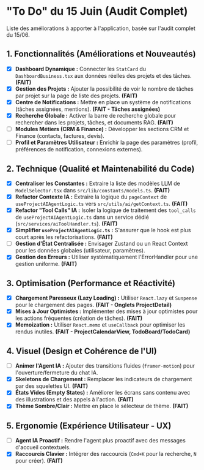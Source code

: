 
# "To Do" du 15 Juin (Audit Complet)

Liste des améliorations à apporter à l'application, basée sur l'audit complet du 15/06.

## 1. Fonctionnalités (Améliorations et Nouveautés)

- [x] **Dashboard Dynamique :** Connecter les `StatCard` du `DashboardBusiness.tsx` aux données réelles des projets et des tâches. **(FAIT)**
- [x] **Gestion des Projets :** Ajouter la possibilité de voir le nombre de tâches par projet sur la page de liste des projets. **(FAIT)**
- [x] **Centre de Notifications :** Mettre en place un système de notifications (tâches assignées, mentions). **(FAIT - Tâches assignées)**
- [x] **Recherche Globale :** Activer la barre de recherche globale pour rechercher dans les projets, tâches, et documents RAG. **(FAIT)**
- [ ] **Modules Métiers (CRM & Finance) :** Développer les sections CRM et Finance (contacts, factures, devis).
- [ ] **Profil et Paramètres Utilisateur :** Enrichir la page des paramètres (profil, préférences de notification, connexions externes).

## 2. Technique (Qualité et Maintenabilité du Code)

- [x] **Centraliser les Constantes :** Extraire la liste des modèles LLM de `ModelSelector.tsx` dans `src/lib/constants/models.ts`. **(FAIT)**
- [x] **Refactor Contexte IA :** Extraire la logique du `pageContext` de `useProjectAIAgentLogic.ts` vers `src/utils/ai/getContext.ts`. **(FAIT)**
- [x] **Refactor "Tool Calls" IA :** Isoler la logique de traitement des `tool_calls` de `useProjectAIAgentLogic.ts` dans un service dédié (`src/services/aiToolHandler.ts`). **(FAIT)**
- [x] **Simplifier `useProjectAIAgentLogic.ts` :** S'assurer que le hook est plus court après les refactorisations. **(FAIT)**
- [ ] **Gestion d'État Centralisée :** Envisager Zustand ou un React Context pour les données globales (utilisateur, paramètres).
- [x] **Gestion des Erreurs :** Utiliser systématiquement l'ErrorHandler pour une gestion uniforme. **(FAIT)**

## 3. Optimisation (Performance et Réactivité)

- [x] **Chargement Paresseux (Lazy Loading) :** Utiliser `React.lazy` et `Suspense` pour le chargement des pages. **(FAIT - Onglets ProjectDetail)**
- [x] **Mises à Jour Optimistes :** Implémenter des mises à jour optimistes pour les actions fréquentes (création de tâches). **(FAIT)**
- [x] **Memoization :** Utiliser `React.memo` et `useCallback` pour optimiser les rendus inutiles. **(FAIT - ProjectCalendarView, TodoBoard/TodoCard)**

## 4. Visuel (Design et Cohérence de l'UI)

- [ ] **Animer l'Agent IA :** Ajouter des transitions fluides (`framer-motion`) pour l'ouverture/fermeture du chat IA.
- [x] **Skeletons de Chargement :** Remplacer les indicateurs de chargement par des squelettes UI. **(FAIT)**
- [x] **États Vides (Empty States) :** Améliorer les écrans sans contenu avec des illustrations et des appels à l'action. **(FAIT)**
- [x] **Thème Sombre/Clair :** Mettre en place le sélecteur de thème. **(FAIT)**

## 5. Ergonomie (Expérience Utilisateur - UX)

- [ ] **Agent IA Proactif :** Rendre l'agent plus proactif avec des messages d'accueil contextuels.
- [x] **Raccourcis Clavier :** Intégrer des raccourcis (`Cmd+K` pour la recherche, `N` pour créer). **(FAIT)**
